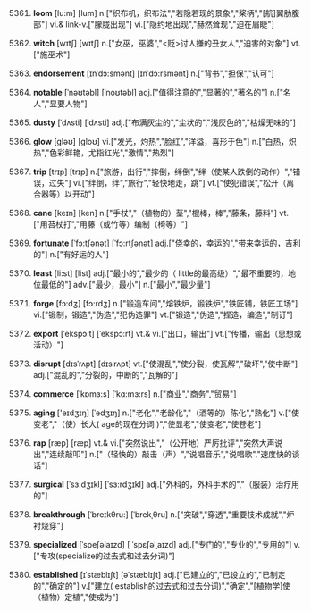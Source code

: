 5361. **loom**
[lu:m]  [lum]
n.["织布机，织布法","若隐若现的景象","桨柄","[航]翼肋腹部"]  vi.& link-v.["朦胧出现"]  vi.["隐约地出现","赫然耸现","迫在眉睫"]  

5362. **witch**
[wɪtʃ]  [wɪtʃ]
n.["女巫，巫婆","<贬>讨人嫌的丑女人","迫害的对象"]  vt.["施巫术"]  

5363. **endorsement**
[ɪnˈdɔ:smənt]  [ɪnˈdɔ:rsmənt]
n.["背书","担保","认可"]  

5364. **notable**
[ˈnəʊtəbl]  [ˈnoʊtəbl]
adj.["值得注意的","显著的","著名的"]  n.["名人","显要人物"]  

5365. **dusty**
[ˈdʌsti]  [ˈdʌsti]
adj.["布满灰尘的","尘状的","浅灰色的","枯燥无味的"]  

5366. **glow**
[gləʊ]  [gloʊ]
vi.["发光，灼热","脸红","洋溢，喜形于色"]  n.["白热，炽热","色彩鲜艳，尤指红光","激情","热烈"]  

5367. **trip**
[trɪp]  [trɪp]
n.["旅游，出行","摔倒，绊倒","绊（使某人跌倒的动作）","错误，过失"]  vi.["绊倒，绊","旅行","轻快地走，跳"]  vt.["使犯错误","松开（离合器等）以开动"]  

5368. **cane**
[keɪn]  [ken]
n.["手杖","（植物的）茎","棍棒，棒","藤条，藤料"]  vt.["用苔杖打","用藤（或竹等）编制（椅等）"]  

5369. **fortunate**
[ˈfɔ:tʃənət]  [ˈfɔ:rtʃənət]
adj.["侥幸的，幸运的","带来幸运的，吉利的"]  n.["有好运的人"]  

5370. **least**
[li:st]  [list]
adj.["最小的","最少的（ little的最高级）","最不重要的，地位最低的"]  adv.["最少，最小"]  n.["最小","最少量"]  

5371. **forge**
[fɔ:dʒ]  [fɔ:rdʒ]
n.["锻造车间","熔铁炉，锻铁炉","铁匠铺，铁匠工场"]  vi.["锻制，锻造","伪造","犯伪造罪"]  vt.["锻造","伪造","捏造，编造","制订"]  

5372. **export**
[ˈekspɔ:t]  [ˈekspɔ:rt]
vt.& vi.["出口，输出"]  vt.["传播，输出（思想或活动）"]  

5373. **disrupt**
[dɪsˈrʌpt]  [dɪsˈrʌpt]
vt.["使混乱","使分裂，使瓦解","破坏","使中断"]  adj.["混乱的","分裂的，中断的","瓦解的"]  

5374. **commerce**
[ˈkɒmɜ:s]  [ˈkɑ:mɜ:rs]
n.["商业","商务","贸易"]  

5375. **aging**
['eɪdʒɪŋ]  [ˈedʒɪŋ]
n.["老化","老龄化","（酒等的）陈化","熟化"]  v.["使变老","（使）长大( age的现在分词 )","使显老","使变老","使苍老"]  

5376. **rap**
[ræp]  [ræp]
vt.& vi.["突然说出","（公开地）严厉批评","突然大声说出","连续敲叩"]  n.["（轻快的）敲击（声）","说唱音乐","说唱歌","速度快的谈话"]  

5377. **surgical**
[ˈsɜ:dʒɪkl]  [ˈsɜ:rdʒɪkl]
adj.["外科的，外科手术的","（服装）治疗用的"]  

5378. **breakthrough**
[ˈbreɪkθru:]  [ˈbrekˌθru]
n.["突破","穿透","重要技术成就","炉衬烧穿"]  

5379. **specialized**
[ˈspeʃəlaɪzd]  [ ˈspɛʃəlˌaɪzd]
adj.["专门的","专业的","专用的"]  v.["专攻(specialize的过去式和过去分词)"]  

5380. **established**
[ɪˈstæblɪʃt]  [əˈstæblɪʃt]
adj.["已建立的","已设立的","已制定的","确定的"]  v.["建立( establish的过去式和过去分词)","确定","[植物学]使（植物）定植","使成为"]  


